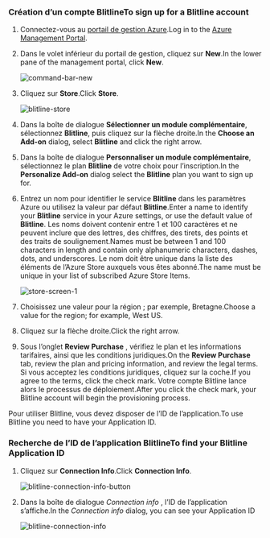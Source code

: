 
### <a name="to-sign-up-for-a-blitline-account"></a><span data-ttu-id="84f0a-101">Création d’un compte Blitline</span><span class="sxs-lookup"><span data-stu-id="84f0a-101">To sign up for a Blitline account</span></span>
1. <span data-ttu-id="84f0a-102">Connectez-vous au [portail de gestion Azure](https://manage.windowsazure.com/).</span><span class="sxs-lookup"><span data-stu-id="84f0a-102">Log in to the [Azure Management Portal](https://manage.windowsazure.com/).</span></span>
2. <span data-ttu-id="84f0a-103">Dans le volet inférieur du portail de gestion, cliquez sur **New**.</span><span class="sxs-lookup"><span data-stu-id="84f0a-103">In the lower pane of the management portal, click **New**.</span></span>
   
    ![command-bar-new][command-bar-new]
3. <span data-ttu-id="84f0a-105">Cliquez sur **Store**.</span><span class="sxs-lookup"><span data-stu-id="84f0a-105">Click **Store**.</span></span>
   
    ![blitline-store][blitline-store]
4. <span data-ttu-id="84f0a-107">Dans la boîte de dialogue **Sélectionner un module complémentaire**, sélectionnez **Blitline**, puis cliquez sur la flèche droite.</span><span class="sxs-lookup"><span data-stu-id="84f0a-107">In the **Choose an Add-on** dialog, select **Blitline** and click the right arrow.</span></span>
5. <span data-ttu-id="84f0a-108">Dans la boîte de dialogue **Personnaliser un module complémentaire**, sélectionnez le plan **Blitline** de votre choix pour l’inscription.</span><span class="sxs-lookup"><span data-stu-id="84f0a-108">In the **Personalize Add-on** dialog select the **Blitline** plan you want to sign up for.</span></span>
6. <span data-ttu-id="84f0a-109">Entrez un nom pour identifier le service **Blitline** dans les paramètres Azure ou utilisez la valeur par défaut **Blitline**.</span><span class="sxs-lookup"><span data-stu-id="84f0a-109">Enter a name to identify your **Blitline** service in your Azure settings, or use the default value of **Blitline**.</span></span> <span data-ttu-id="84f0a-110">Les noms doivent contenir entre 1 et 100 caractères et ne peuvent inclure que des lettres, des chiffres, des tirets, des points et des traits de soulignement.</span><span class="sxs-lookup"><span data-stu-id="84f0a-110">Names must be between 1 and 100 characters in length and contain only alphanumeric characters, dashes, dots, and underscores.</span></span> <span data-ttu-id="84f0a-111">Le nom doit être unique dans la liste des éléments de l’Azure Store auxquels vous êtes abonné.</span><span class="sxs-lookup"><span data-stu-id="84f0a-111">The name must be unique in your list of subscribed Azure Store Items.</span></span>
   
    ![store-screen-1][store-screen-1]
7. <span data-ttu-id="84f0a-113">Choisissez une valeur pour la région ; par exemple, Bretagne.</span><span class="sxs-lookup"><span data-stu-id="84f0a-113">Choose a value for the region; for example, West US.</span></span> 
8. <span data-ttu-id="84f0a-114">Cliquez sur la flèche droite.</span><span class="sxs-lookup"><span data-stu-id="84f0a-114">Click the right arrow.</span></span>
9. <span data-ttu-id="84f0a-115">Sous l’onglet **Review Purchase** , vérifiez le plan et les informations tarifaires, ainsi que les conditions juridiques.</span><span class="sxs-lookup"><span data-stu-id="84f0a-115">On the **Review Purchase** tab, review the plan and pricing information, and review the legal terms.</span></span> <span data-ttu-id="84f0a-116">Si vous acceptez les conditions juridiques, cliquez sur la coche.</span><span class="sxs-lookup"><span data-stu-id="84f0a-116">If you agree to the terms, click the check mark.</span></span> <span data-ttu-id="84f0a-117">Votre compte Blitline lance alors le processus de déploiement.</span><span class="sxs-lookup"><span data-stu-id="84f0a-117">After you click the check mark, your Blitline account will begin the provisioning process.</span></span> 

<span data-ttu-id="84f0a-118">Pour utiliser Blitline, vous devez disposer de l’ID de l’application.</span><span class="sxs-lookup"><span data-stu-id="84f0a-118">To use Blitline you need to have your Application ID.</span></span>

### <a name="to-find-your-blitline-application-id"></a><span data-ttu-id="84f0a-119">Recherche de l’ID de l’application Blitline</span><span class="sxs-lookup"><span data-stu-id="84f0a-119">To find your Blitline Application ID</span></span>
1. <span data-ttu-id="84f0a-120">Cliquez sur **Connection Info**.</span><span class="sxs-lookup"><span data-stu-id="84f0a-120">Click **Connection Info**.</span></span>
   
    ![blitline-connection-info-button][blitline-connection-info-button]
2. <span data-ttu-id="84f0a-122">Dans la boîte de dialogue *Connection info* , l’ID de l’application s’affiche.</span><span class="sxs-lookup"><span data-stu-id="84f0a-122">In the *Connection info* dialog, you can see your Application ID</span></span>
   
    ![blitline-connection-info][blitline-connection-info]

<!--images-->

[command-bar-new]: ./media/blitline-signup/blitline_bar_new.png
[blitline-store]: ./media/blitline-signup/blitline_offerings_store.png
[store-screen-1]: ./media/blitline-signup/blitline_purchase.jpg
[blitline-connection-info-button]: ./media/blitline-signup/blitline_connection_info_button.png
[blitline-connection-info]: ./media/blitline-signup/blitline_connection_info_screen.jpg

